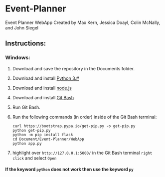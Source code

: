 # Event-Planner
Event Planner WebApp Created by Max Kern, Jessica Doayl, Colin McNally, and John Siegel

## Instructions:

### **Windows:**

1. Download and save the repository in the Documents folder.
2. Download and install [Python 3.#](https://www.python.org/downloads/)
3. Download and install [node.js](https://nodejs.org/en/download/)
4. Download and install [Git Bash](https://gitforwindows.org/)
5. Run Git Bash.
6. Run the following commands (in order) inside of the Git Bash terminal: 

      `curl https://bootstrap.pypa.io/get-pip.py -o get-pip.py`  
      `python get-pip.py`  
      `python -m pip install flask`  
      `cd Document/Event-Planner/WebApp`  
      `python app.py`

7. highlight over `http://127.0.0.1:5000/` in the Git Bash terminal `right click` and select `Open`

#### If the keyword `python` does not work then use the keyword `py`
